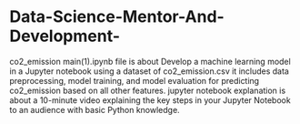 # Data-Science-Mentor-And-Development-
co2_emission main(1).ipynb file is about 
 Develop a machine learning model in a Jupyter notebook using a dataset of co2_emission.csv it includes data preprocessing, model training, and model evaluation for predicting co2_emission based on all other features.
jupyter notebook explanation is about  a 10-minute video explaining the key steps in your Jupyter Notebook to an audience with basic Python knowledge.
